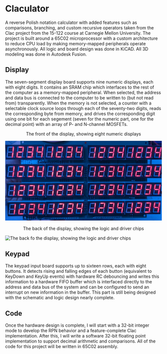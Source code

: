 # Claculator
A reverse Polish notation calculator with added features such as comparisons, branching, and custom recursive operators taken from the Clac project from the 15-122 course at Carnegie Mellon University. The project is built around a 65C02 microprocessor with a custom architecture to reduce CPU load by making memory-mapped peripherals operate asynchronously. All logic and board design was done in KiCAD. All 3D modeling was done in Autodesk Fusion.

## Display
The seven-segment display board supports nine numeric displays, each with eight digits. It contains an SRAM chip which interfaces to the rest of the computer as a memory-mapped peripheral. When selected, the address and data bus is connected to the computer to be written to (but not read from) transparently. When the memory is not selected, a counter with a selectable clock source loops through each of the seventy-two digits, reads the corresponding byte from memory, and drives the corresponding digit using one bit for each segement (seven for the numeric part, one for the decimal point) with an array of P- and N-channel MOSFETs.

<p align="center">The front of the display, showing eight numeric displays</p>

![The front of the display, showing eight numeric displays](https://raw.githubusercontent.com/Robert-Mones/Claculator/main/Images/Display_Front.jpg)

<p align="center">The back of the display, showing the logic and driver chips</p>

![The back fo the display, showing the logic and driver chips](https://raw.githubusercontent.com/Robert-Mones/Claculator/main/Images/Display_Back.jpg)

## Keypad
The keypad input board supports up to sixteen rows, each with eight buttons. It detects rising and falling edges of each button (equivalent to KeyDown and KeyUp events) with hardware RC debouncing and writes this information to a hardware FIFO buffer which is interfaced directly to the address and data bus of the system and can be configured to send an interrupt on new information in the buffer. This part is still being designed with the schematic and logic design nearly complete.

## Code
Once the hardware design is complete, I will start with a 32-bit integer mode to develop the RPN behavior and a feature-complete Clac implementation. After this, I will write a software 32-bit floating point implementation to support decimal arithmetic and comparisons. All of the code for this project will be written in 65C02 assembly.

